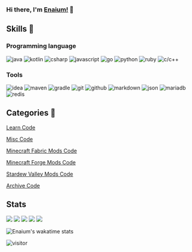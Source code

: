 ### Hi there, I'm [Enaium!](https://www.enaium.cn) 👋

## Skills 🚀

### Programming language

![java](https://img.shields.io/badge/-java-blue?style=for-the-badge&logo=OpenJDK&logoColor=white)
![kotlin](https://img.shields.io/badge/-kotlin-blue?style=for-the-badge&logo=kotlin&logoColor=white)
![csharp](https://img.shields.io/badge/-csharp-blue?style=for-the-badge&logo=c&logoColor=blue&logoColor=white)
![javascript](https://img.shields.io/badge/-javascript-blue?style=for-the-badge&logo=javascript&logoColor=white)
![go](https://img.shields.io/badge/-go-blue?style=for-the-badge&logo=go&logoColor=white)
![python](https://img.shields.io/badge/-python-blue?style=for-the-badge&logo=python&logoColor=white)
![ruby](https://img.shields.io/badge/-ruby-blue?style=for-the-badge&logo=ruby&logoColor=white)
![c/c++](https://img.shields.io/badge/-c/c++-blue?style=for-the-badge&logo=c&logoColor=white)

### Tools
![idea](https://img.shields.io/badge/-idea-black?style=for-the-badge&logo=intellij-idea&logoColor=white)
![maven](https://img.shields.io/badge/-maven-black?style=for-the-badge&logo=apache-maven&logoColor=white)
![gradle](https://img.shields.io/badge/-gradle-black?style=for-the-badge&logo=gradle&logoColor=white)
![git](https://img.shields.io/badge/-git-black?style=for-the-badge&logo=git&logoColor=white)
![github](https://img.shields.io/badge/github-black?style=for-the-badge&logo=github&logoColor=white)
![markdown](https://img.shields.io/badge/-markdown-black?style=for-the-badge&logo=markdown&logoColor=white)
![json](https://img.shields.io/badge/-json-black?style=for-the-badge&logo=json&logoColor=white)
![mariadb](https://img.shields.io/badge/-mariadb-black?style=for-the-badge&logo=mariadb&logoColor=white)
![redis](https://img.shields.io/badge/-redis-black?style=for-the-badge&logo=redis&logoColor=white)

## Categories 🎨

[Learn Code](https://github.com/Enaium-Learn)

[Misc Code](https://github.com/Enaium-Misc)

[Minecraft Fabric Mods Code](https://github.com/Enaium-FabricMC)

[Minecraft Forge Mods Code](https://github.com/Enaium-ForgeMC)

[Stardew Valley Mods Code](https://github.com/Enaium-StardewValleyMods)

[Archive Code](https://github.com/Enaium-Archive)

## Stats

[![](https://raw.githubusercontent.com/Enaium/Enaium/master/profile-summary-card-output/default/0-profile-details.svg)](https://github.com/vn7n24fzkq/github-profile-summary-cards)
[![](https://raw.githubusercontent.com/Enaium/Enaium/master/profile-summary-card-output/default/1-repos-per-language.svg)](https://github.com/vn7n24fzkq/github-profile-summary-cards) [![](https://raw.githubusercontent.com/Enaium/Enaium/master/profile-summary-card-output/default/2-most-commit-language.svg)](https://github.com/vn7n24fzkq/github-profile-summary-cards)
[![](https://raw.githubusercontent.com/Enaium/Enaium/master/profile-summary-card-output/default/3-stats.svg)](https://github.com/vn7n24fzkq/github-profile-summary-cards) [![](https://raw.githubusercontent.com/Enaium/Enaium/master/profile-summary-card-output/default/4-productive-time.svg)](https://github.com/vn7n24fzkq/github-profile-summary-cards)

![Enaium's wakatime stats](https://github-readme-stats.vercel.app/api/wakatime?username=Enaium&layout=compact)

![visitor](https://visitor-badge.laobi.icu/badge?page_id=enaium)

